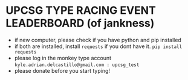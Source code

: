 # UPCSG TYPE RACING EVENT LEADERBOARD (of jankness)
- if new computer, please check if you have python and pip installed
- if both are installed, install `requests` if you dont have it. `pip install requests`
- please log in the monkey type account `kyle.adrian.delcastillo@gmail.com : upcsg_test`
- please donate before you start typing!